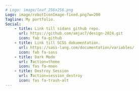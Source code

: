 ```yaml
---
# Logo: image/leaf_256x256.png
Logo: image/robotIconImage-fixed.png?w=200
Tagline: My portfolio.
Social:
    - title: Link till sidans github repo.
      url: https://github.com/amjac7/design-2024.git
      icon: fab fa-github
    - title: Link till SCSS dokumentation.
      url: https://sass-lang.com/documentation/variables/
      icon: fab fa-sass
    - title: Dark Mode
      url: ?action=theme
      icon: fas fa-moon
    - title: Destroy Session
      url: ?action=session_destroy
      icon: fas fa-trash-alt
---
```

